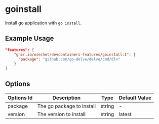 
# goinstall

Install go application with `go install`.

## Example Usage

```json
"features": {
    "ghcr.io/osechet/devcontainers-features/goinstall:1": {
      "package": "github.com/go-delve/delve/cmd/dlv"
    }
}
```

## Options

| Options Id | Description | Type | Default Value |
|-----|-----|-----|-----|
| package | The go package to install | string | - |
| version | The version to install | string | latest |
